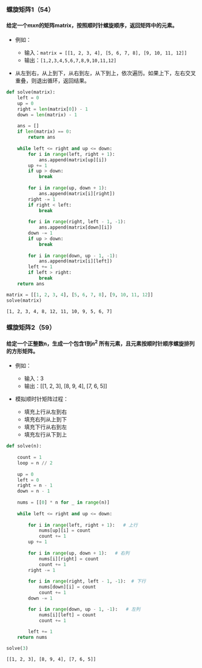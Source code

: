 
### 螺旋矩阵1（54）

#### 给定一个$mxn$的矩阵matrix，按照顺时针螺旋顺序，返回矩阵中的元素。

* 例如：
    * 输入：`matrix = [[1, 2, 3, 4], [5, 6, 7, 8], [9, 10, 11, 12]]`
    * 输出：`[1,2,3,4,5,6,7,8,9,10,11,12]`

* 从左到右，从上到下，从右到左，从下到上，依次遍历。如果上下，左右交叉重叠，则退出循环，返回结果。


```python
def solve(matrix):
    left = 0
    up = 0
    right = len(matrix[0]) - 1
    down = len(matrix) - 1
    
    ans = []
    if len(matrix) == 0:
        return ans
    
    while left <= right and up <= down:
        for i in range(left, right + 1):
            ans.append(matrix[up][i])
        up += 1
        if up > down:
            break
        
        for i in range(up, down + 1):
            ans.append(matrix[i][right])
        right -= 1
        if right < left:
            break
            
        for i in range(right, left - 1, -1):
            ans.append(matrix[down][i])
        down -= 1
        if up > down:
            break
        
        for i in range(down, up - 1, -1):
            ans.append(matrix[i][left])
        left += 1
        if left > right:
            break
    return ans
```


```python
matrix = [[1, 2, 3, 4], [5, 6, 7, 8], [9, 10, 11, 12]]
solve(matrix)
```




    [1, 2, 3, 4, 8, 12, 11, 10, 9, 5, 6, 7]



### 螺旋矩阵2（59）

#### 给定一个正整数n，生成一个包含1到$n^2$ 所有元素，且元素按顺时针顺序螺旋排列的方形矩阵。

* 例如：
    * 输入：3
    * 输出：[[1, 2, 3], [8, 9, 4], [7, 6, 5]]

* 模拟顺时针矩阵过程：
    * 填充上行从左到右
    * 填充右列从上到下
    * 填充下行从右到左
    * 填充左行从下到上


```python
def solve(n):
    
    count = 1
    loop = n // 2
    
    up = 0
    left = 0
    right = n - 1
    down = n - 1
    
    nums = [[0] * n for _ in range(n)]
    
    while left <= right and up <= down:
        
        for i in range(left, right + 1):   # 上行
            nums[up][i] = count
            count += 1
        up += 1
        
        for i in range(up, down + 1):   # 右列
            nums[i][right] = count
            count += 1
        right -= 1
        
        for i in range(right, left - 1, -1):  # 下行
            nums[down][i] = count
            count += 1
        down -= 1

        for i in range(down, up - 1, -1):   # 左列
            nums[i][left] = count
            count += 1
        
        left += 1
    return nums
```


```python
solve(3)
```




    [[1, 2, 3], [8, 9, 4], [7, 6, 5]]


